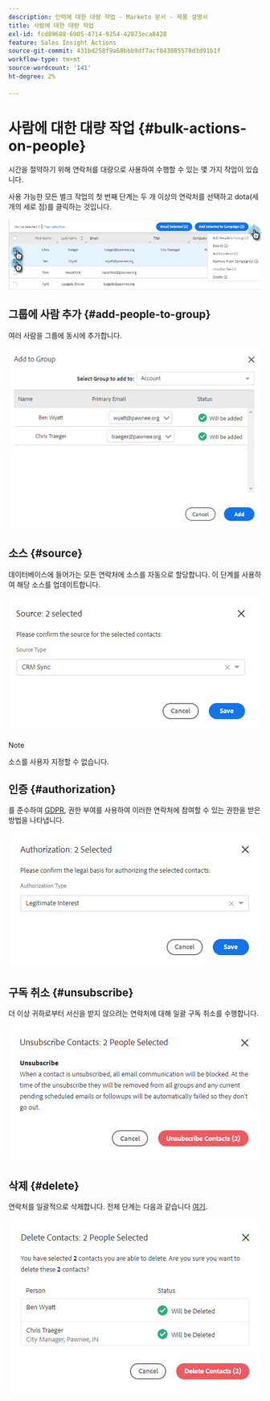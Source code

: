 ```yaml
---
description: 인력에 대한 대량 작업 - Marketo 문서 - 제품 설명서
title: 사람에 대한 대량 작업
exl-id: fcd89688-6905-4714-9254-42873eca8428
feature: Sales Insight Actions
source-git-commit: 431bd258f9a68bbb9df7acf043085578d3d91b1f
workflow-type: tm+mt
source-wordcount: '141'
ht-degree: 2%

---
```


# 사람에 대한 대량 작업 {#bulk-actions-on-people}

시간을 절약하기 위해 연락처를 대량으로 사용하여 수행할 수 있는 몇 가지 작업이 있습니다.

사용 가능한 모든 벌크 작업의 첫 번째 단계는 두 개 이상의 연락처를 선택하고 dota(세 개의 세로 점)를 클릭하는 것입니다.

![](assets/bulk-actions-on-people-1.png)

## 그룹에 사람 추가 {#add-people-to-group}

여러 사람을 그룹에 동시에 추가합니다.

![](assets/bulk-actions-on-people-2.png)

## 소스 {#source}

데이터베이스에 들어가는 모든 연락처에 소스를 자동으로 할당합니다. 이 단계를 사용하여 해당 소스를 업데이트합니다.

![](assets/bulk-actions-on-people-3.png)

>[!NOTE]
>
>소스를 사용자 지정할 수 없습니다.

## 인증 {#authorization}

를 준수하여 [GDPR](https://eugdpr.org/), 권한 부여를 사용하여 이러한 연락처에 참여할 수 있는 권한을 받은 방법을 나타냅니다.

![](assets/bulk-actions-on-people-4.png)

## 구독 취소 {#unsubscribe}

더 이상 귀하로부터 서신을 받지 않으려는 연락처에 대해 일괄 구독 취소를 수행합니다.

![](assets/bulk-actions-on-people-5.png)

## 삭제 {#delete}

연락처를 일괄적으로 삭제합니다. 전체 단계는 다음과 같습니다 [여기](/help/marketo/product-docs/marketo-sales-insight/actions/people/managing-contacts/creating-and-deleting-contacts.md).

![](assets/bulk-actions-on-people-6.png)
